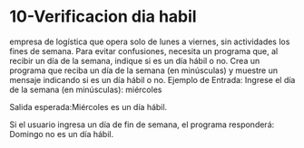 # 10-Verificacion dia habil

empresa de logística que opera solo de lunes a viernes, sin actividades los fines de semana. Para evitar confusiones, necesita un programa que, al recibir un día de la semana, indique si es un día hábil o no.  Crea un programa que reciba un día de la semana (en minúsculas) y muestre un mensaje indicando si es un día hábil o no.
Ejemplo de Entrada:
Ingrese el día de la semana (en minúsculas): miércoles  

Salida esperada:Miércoles es un día hábil.  

Si el usuario ingresa un día de fin de semana, el programa responderá:
Domingo no es un día hábil.  
